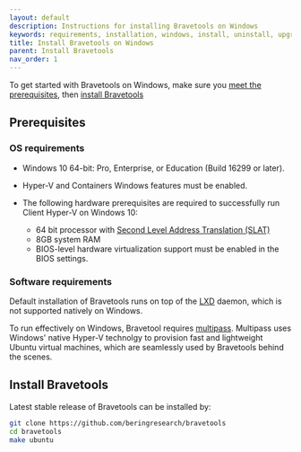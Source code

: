 ```yaml
---
layout: default
description: Instructions for installing Bravetools on Windows
keywords: requirements, installation, windows, install, uninstall, upgrade, update
title: Install Bravetools on Windows
parent: Install Bravetools
nav_order: 1
---
```


To get started with Bravetools on Windows, make sure you [meet the prerequisites](#prerequisites), then [install Bravetools](#install-bravetools)

## Prerequisites

### OS requirements

  - Windows 10 64-bit: Pro, Enterprise, or Education (Build 16299 or later).
  - Hyper-V and Containers Windows features must be enabled.
  - The following hardware prerequisites are required to successfully run Client
Hyper-V on Windows 10:

     - 64 bit processor with [Second Level Address Translation (SLAT)](http://en.wikipedia.org/wiki/Second_Level_Address_Translation)
     - 8GB system RAM
    - BIOS-level hardware virtualization support must be enabled in the
    BIOS settings.

### Software requirements

Default installation of Bravetools runs on top of the [LXD](https://linuxcontainers.org/lxd/introduction/) daemon, which is not supported natively on Windows.

To run effectively on Windows, Bravetool requires [multipass](multipass.run). Multipass uses Windows' native Hyper-V technolgy to provision fast and lightweight Ubuntu virtual machines, which are seamlessly used by Bravetools behind the scenes.

## Install Bravetools

Latest stable release of Bravetools can be installed by:

```bash
git clone https://github.com/beringresearch/bravetools
cd bravetools
make ubuntu
```